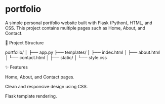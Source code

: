 # portfolio
A simple personal portfolio website built with Flask (Python), HTML, and CSS.
This project contains multiple pages such as Home, About, and Contact.

📂 Project Structure

portfolio/
│
├── app.py
├── templates/
│   ├── index.html
│   ├── about.html
│   └── contact.html
│
├── static/
│   └── style.css

✨ Features

Home, About, and Contact pages.

Clean and responsive design using CSS.

Flask template rendering.
